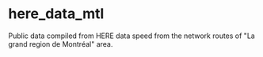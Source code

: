 # here_data_mtl
Public data compiled from HERE data speed from the network routes of "La grand region de Montréal" area.
